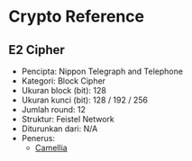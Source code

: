 # Crypto Reference

## E2 Cipher

* Pencipta: Nippon Telegraph and Telephone
* Kategori: Block Cipher
* Ukuran block (bit): 128
* Ukuran kunci (bit): 128 / 192 / 256
* Jumlah round: 12
* Struktur: Feistel Network
* Diturunkan dari: N/A
* Penerus: 
    - [Camellia](../Camellia)